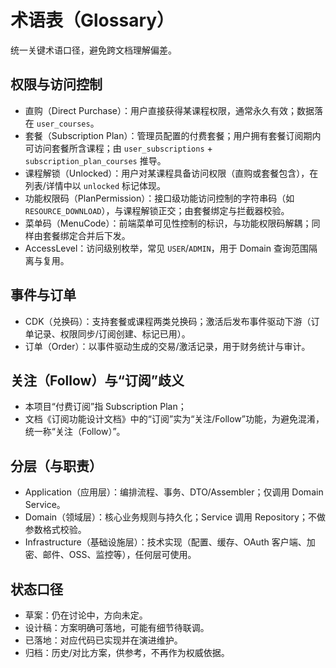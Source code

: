 # 术语表（Glossary）

统一关键术语口径，避免跨文档理解偏差。

## 权限与访问控制
- 直购（Direct Purchase）：用户直接获得某课程权限，通常永久有效；数据落在 `user_courses`。
- 套餐（Subscription Plan）：管理员配置的付费套餐；用户拥有套餐订阅期内可访问套餐所含课程；由 `user_subscriptions` + `subscription_plan_courses` 推导。
- 课程解锁（Unlocked）：用户对某课程具备访问权限（直购或套餐包含），在列表/详情中以 `unlocked` 标记体现。
- 功能权限码（PlanPermission）：接口级功能访问控制的字符串码（如 `RESOURCE_DOWNLOAD`），与课程解锁正交；由套餐绑定与拦截器校验。
- 菜单码（MenuCode）：前端菜单可见性控制的标识，与功能权限码解耦；同样由套餐绑定合并后下发。
- AccessLevel：访问级别枚举，常见 `USER`/`ADMIN`，用于 Domain 查询范围隔离与复用。

## 事件与订单
- CDK（兑换码）：支持套餐或课程两类兑换码；激活后发布事件驱动下游（订单记录、权限同步/订阅创建、标记已用）。
- 订单（Order）：以事件驱动生成的交易/激活记录，用于财务统计与审计。

## 关注（Follow）与“订阅”歧义
- 本项目“付费订阅”指 Subscription Plan；
- 文档《订阅功能设计文档》中的“订阅”实为“关注/Follow”功能，为避免混淆，统一称“关注（Follow）”。

## 分层（与职责）
- Application（应用层）：编排流程、事务、DTO/Assembler；仅调用 Domain Service。
- Domain（领域层）：核心业务规则与持久化；Service 调用 Repository；不做参数格式校验。
- Infrastructure（基础设施层）：技术实现（配置、缓存、OAuth 客户端、加密、邮件、OSS、监控等），任何层可使用。

## 状态口径
- 草案：仍在讨论中，方向未定。
- 设计稿：方案明确可落地，可能有细节待联调。
- 已落地：对应代码已实现并在演进维护。
- 归档：历史/对比方案，供参考，不再作为权威依据。

